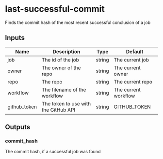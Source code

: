 # last-successful-commit

Finds the commit hash of the most recent successful conclusion of a job

## Inputs
| Name         | Description                          | Type   | Default              |
|--------------|--------------------------------------|--------|----------------------|
| job          | The id of the job                    | string | The current job      |
| owner        | The owner of the repo                | string | The current owner    |
| repo         | The repo                             | string | The current repo     |
| workflow     | The filename of the workflow         | string | The current workflow |
| github_token | The token to use with the GitHub API | string | GITHUB_TOKEN         |

## Outputs
### commit_hash
The commit hash, if a successful job was found